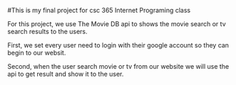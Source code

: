 #This is my final project for csc 365 Internet Programing class

For this project, we use The Movie DB api to shows the movie search or tv search results to the users.

First, we set every user need to login with their google account so they can begin to our websit.

Second, when the user search movie or tv from our website we will use the api to get result and show it to the user.
